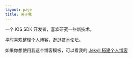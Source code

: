 ```yaml
---
layout: page
title: 关于我 
---
```


一个 iOS SDK 开发者，喜欢研究一些新技术。
<p>
平时喜欢整理个人博客，逛逛技术论坛。
<p>

如果你想使用我这个博客模板，可以看我的 
<a href="/2016/10/jekyll_tutorials1/"> Jekyll 搭建个人博客 </a>

<p>


